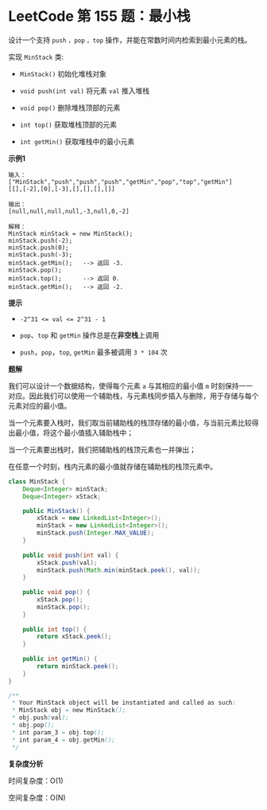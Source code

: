 # LeetCode 第 155 题：最小栈

设计一个支持 `push` `，pop` `，top` 操作，并能在常数时间内检索到最小元素的栈。

实现 `MinStack` 类:

+ `MinStack()` 初始化堆栈对象

+ `void push(int val)` 将元素 `val` 推入堆栈

+ `void pop()` 删除堆栈顶部的元素

+ `int top()` 获取堆栈顶部的元素

+ `int getMin()` 获取堆栈中的最小元素

**示例1**

```
输入：
["MinStack","push","push","push","getMin","pop","top","getMin"]
[[],[-2],[0],[-3],[],[],[],[]]

输出：
[null,null,null,null,-3,null,0,-2]

解释：
MinStack minStack = new MinStack();
minStack.push(-2);
minStack.push(0);
minStack.push(-3);
minStack.getMin();   --> 返回 -3.
minStack.pop();
minStack.top();      --> 返回 0.
minStack.getMin();   --> 返回 -2.
```

**提示**

+ `-2^31 <= val <= 2^31 - 1`

+ `pop`、`top` 和 `getMin` 操作总是在**非空栈**上调用

+ `push`，`pop`，`top`, `getMin` 最多被调用 `3 * 104` 次

**题解**

我们可以设计一个数据结构，使得每个元素 `a` 与其相应的最小值 `m` 时刻保持一一对应。因此我们可以使用一个辅助栈，与元素栈同步插入与删除，用于存储与每个元素对应的最小值。

当一个元素要入栈时，我们取当前辅助栈的栈顶存储的最小值，与当前元素比较得出最小值，将这个最小值插入辅助栈中；

当一个元素要出栈时，我们把辅助栈的栈顶元素也一并弹出；

在任意一个时刻，栈内元素的最小值就存储在辅助栈的栈顶元素中。

```java
class MinStack {
    Deque<Integer> minStack;
    Deque<Integer> xStack;

    public MinStack() {
        xStack = new LinkedList<Integer>();
        minStack = new LinkedList<Integer>();
        minStack.push(Integer.MAX_VALUE);
    }
    
    public void push(int val) {
        xStack.push(val);
        minStack.push(Math.min(minStack.peek(), val));
    }
    
    public void pop() {
        xStack.pop();
        minStack.pop();
    }
    
    public int top() {
        return xStack.peek();
    }
    
    public int getMin() {
        return minStack.peek();
    }
}

/**
 * Your MinStack object will be instantiated and called as such:
 * MinStack obj = new MinStack();
 * obj.push(val);
 * obj.pop();
 * int param_3 = obj.top();
 * int param_4 = obj.getMin();
 */
```

**复杂度分析**

时间复杂度：O(1)

空间复杂度：O(N)
